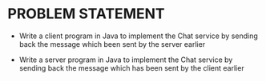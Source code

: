 # PROBLEM STATEMENT

- Write a client program in Java to implement the Chat service by sending back the message which been sent by the server earlier

- Write a server program in Java to implement the Chat service by sending back the message which has been sent by the client earlier